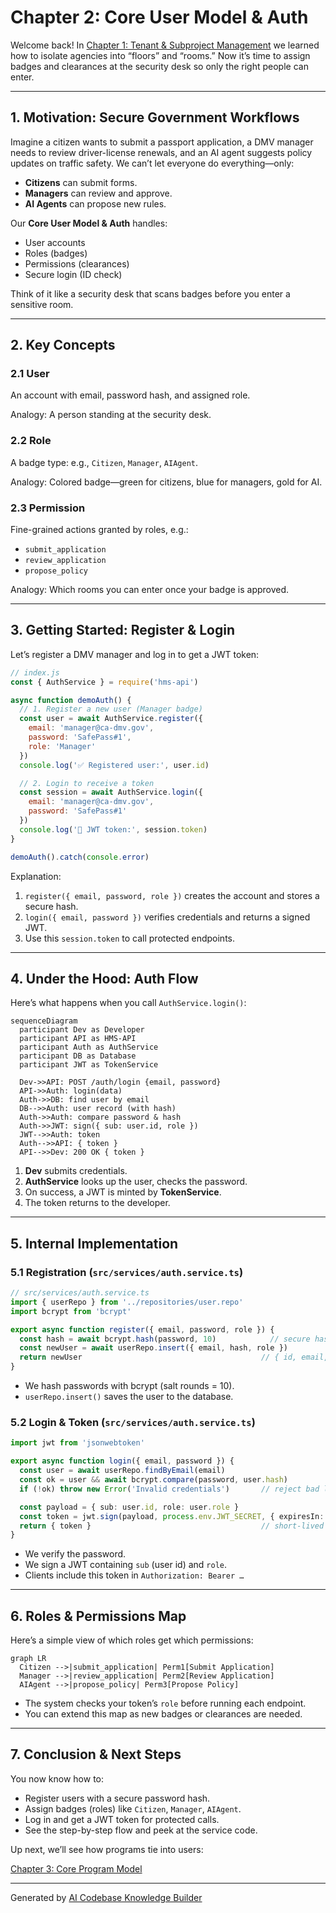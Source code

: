 # Chapter 2: Core User Model & Auth

Welcome back! In [Chapter 1: Tenant & Subproject Management](01_tenant___subproject_management_.md) we learned how to isolate agencies into “floors” and “rooms.” Now it’s time to assign badges and clearances at the security desk so only the right people can enter.

---

## 1. Motivation: Secure Government Workflows

Imagine a citizen wants to submit a passport application, a DMV manager needs to review driver-license renewals, and an AI agent suggests policy updates on traffic safety. We can’t let everyone do everything—only:

- **Citizens** can submit forms.
- **Managers** can review and approve.
- **AI Agents** can propose new rules.

Our **Core User Model & Auth** handles:

- User accounts  
- Roles (badges)  
- Permissions (clearances)  
- Secure login (ID check)

Think of it like a security desk that scans badges before you enter a sensitive room.

---

## 2. Key Concepts

### 2.1 User  
An account with email, password hash, and assigned role.

Analogy: A person standing at the security desk.

### 2.2 Role  
A badge type: e.g., `Citizen`, `Manager`, `AIAgent`.

Analogy: Colored badge—green for citizens, blue for managers, gold for AI.

### 2.3 Permission  
Fine-grained actions granted by roles, e.g.:

- `submit_application`  
- `review_application`  
- `propose_policy`

Analogy: Which rooms you can enter once your badge is approved.

---

## 3. Getting Started: Register & Login

Let’s register a DMV manager and log in to get a JWT token:

```js
// index.js
const { AuthService } = require('hms-api')

async function demoAuth() {
  // 1. Register a new user (Manager badge)
  const user = await AuthService.register({
    email: 'manager@ca-dmv.gov',
    password: 'SafePass#1',
    role: 'Manager'
  })
  console.log('✅ Registered user:', user.id)

  // 2. Login to receive a token
  const session = await AuthService.login({
    email: 'manager@ca-dmv.gov',
    password: 'SafePass#1'
  })
  console.log('🔑 JWT token:', session.token)
}

demoAuth().catch(console.error)
```

Explanation:
1. `register({ email, password, role })` creates the account and stores a secure hash.
2. `login({ email, password })` verifies credentials and returns a signed JWT.
3. Use this `session.token` to call protected endpoints.

---

## 4. Under the Hood: Auth Flow

Here’s what happens when you call `AuthService.login()`:

```mermaid
sequenceDiagram
  participant Dev as Developer
  participant API as HMS-API
  participant Auth as AuthService
  participant DB as Database
  participant JWT as TokenService

  Dev->>API: POST /auth/login {email, password}
  API->>Auth: login(data)
  Auth->>DB: find user by email
  DB-->>Auth: user record (with hash)
  Auth->>Auth: compare password & hash
  Auth->>JWT: sign({ sub: user.id, role })
  JWT-->>Auth: token
  Auth-->>API: { token }
  API-->>Dev: 200 OK { token }
```

1. **Dev** submits credentials.  
2. **AuthService** looks up the user, checks the password.  
3. On success, a JWT is minted by **TokenService**.  
4. The token returns to the developer.

---

## 5. Internal Implementation

### 5.1 Registration (`src/services/auth.service.ts`)

```ts
// src/services/auth.service.ts
import { userRepo } from '../repositories/user.repo'
import bcrypt from 'bcrypt'

export async function register({ email, password, role }) {
  const hash = await bcrypt.hash(password, 10)            // secure hash
  const newUser = await userRepo.insert({ email, hash, role })
  return newUser                                        // { id, email, role }
}
```

- We hash passwords with bcrypt (salt rounds = 10).  
- `userRepo.insert()` saves the user to the database.

### 5.2 Login & Token (`src/services/auth.service.ts`)

```ts
import jwt from 'jsonwebtoken'

export async function login({ email, password }) {
  const user = await userRepo.findByEmail(email)
  const ok = user && await bcrypt.compare(password, user.hash)
  if (!ok) throw new Error('Invalid credentials')       // reject bad logins

  const payload = { sub: user.id, role: user.role }
  const token = jwt.sign(payload, process.env.JWT_SECRET, { expiresIn: '1h' })
  return { token }                                      // short-lived JWT
}
```

- We verify the password.  
- We sign a JWT containing `sub` (user id) and `role`.  
- Clients include this token in `Authorization: Bearer …`

---

## 6. Roles & Permissions Map

Here’s a simple view of which roles get which permissions:

```mermaid
graph LR
  Citizen -->|submit_application| Perm1[Submit Application]
  Manager -->|review_application| Perm2[Review Application]
  AIAgent -->|propose_policy| Perm3[Propose Policy]
```

- The system checks your token’s `role` before running each endpoint.  
- You can extend this map as new badges or clearances are needed.

---

## 7. Conclusion & Next Steps

You now know how to:

- Register users with a secure password hash.  
- Assign badges (roles) like `Citizen`, `Manager`, `AIAgent`.  
- Log in and get a JWT token for protected calls.  
- See the step-by-step flow and peek at the service code.

Up next, we’ll see how programs tie into users:

[Chapter 3: Core Program Model](03_core_program_model_.md)

---

Generated by [AI Codebase Knowledge Builder](https://github.com/The-Pocket/Tutorial-Codebase-Knowledge)